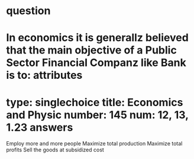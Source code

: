question
==========
In economics it is generallz believed that the main objective of
a Public Sector Financial Companz like Bank is to:
attributes
==========
type: singlechoice
title: Economics and Physic
number: 145
num: 12, 13, 1.23
answers
======
Employ more and more people
Maximize total production
Maximize total profits
Sell the goods at subsidized cost
